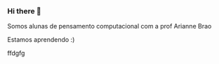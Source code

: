 ### Hi there 👋

Somos alunas de pensamento computacional com a prof Arianne Brao

Estamos aprendendo :)

<b></b>
ffdgfg
<html>
